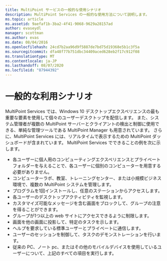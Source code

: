 ```yaml
---
title: MultiPoint サービスの一般的な使用シナリオ
description: MultiPoint Services の一般的な使用方法について説明します。
ms.topic: article
ms.assetid: 9aefaf1b-3ba2-4f41-9068-9629a28157ad
author: evaseydl
manager: scottman
ms.author: evas
ms.date: 08/04/2016
ms.openlocfilehash: 24cd7b2aa96d9f5887de7bd75d19368e5b1c3f5a
ms.sourcegitcommit: dfa48f77b751dbc34409aced628eb2f17c912f08
ms.translationtype: MT
ms.contentlocale: ja-JP
ms.lasthandoff: 08/07/2020
ms.locfileid: "87944392"
---
```

# <a name="common-usage-scenarios"></a>一般的な利用シナリオ
MultiPoint Services では、Windows 10 デスクトップエクスペリエンスの最も重要な要素を使用して個々のユーザーデスクトップを配信します。 また、システム管理者が複数の MultiPoint サーバーとクライアントの検出と制御に使用できる、単純な管理ツールである MultiPoint Manager も用意されています。 さらに、MultiPoint Services には、リアルタイムで表示するための MultiPoint ダッシュボードが含まれています。 MultiPoint Services でできることの例を次に示します。

- 各ユーザーに個人用のコンピューティングエクスペリエンスとプライベートフォルダーを与えることで、各ユーザーに個別のコンピューターを用意する必要がありません。
- コンピューターラボ、教室、トレーニングセンター、または小規模ビジネス環境で、複数の MultiPoint システムを管理します。
- プログラムを1回インストールし、任意のステーションからアクセスします。
- 各ユーザーのデスクトップアクティビティを監視します。
- カスタマイズ可能なメッセージを含む画面をブロックして、グループの注意を得ることができます。
- グループが1つ以上の web サイトにアクセスできるように制限します。
- 画面を他の画面に投影して、特定のタスクを示します。
- ヘルプを要求している標準ユーザーとプライベートに通信します。
- ユーザーのセッションを制御して、タスクのデモンストレーションを行います。
- 従来の PC、ノート pc、またはその他のモバイルデバイスを使用しているユーザーについて、上記のすべての項目を実行します。